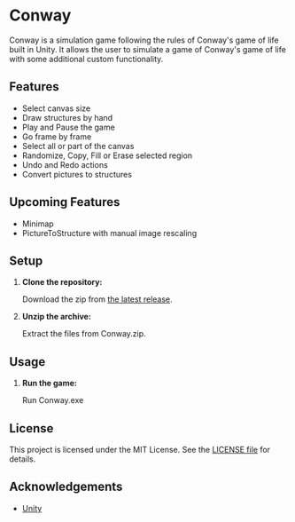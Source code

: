 # Conway

Conway is a simulation game following the rules of Conway's game of life built in Unity. It allows the user to simulate a game of Conway's game of life with some additional custom functionality.

## Features

- Select canvas size
- Draw structures by hand
- Play and Pause the game
- Go frame by frame
- Select all or part of the canvas
- Randomize, Copy, Fill or Erase selected region
- Undo and Redo actions
- Convert pictures to structures

## Upcoming Features

- Minimap
- PictureToStructure with manual image rescaling

## Setup

1. **Clone the repository:**

    Download the zip from [the latest release](https://github.com/PurpJell/Conway/releases/latest).

2. **Unzip the archive:**

    Extract the files from Conway.zip.

## Usage

1. **Run the game:**

    Run Conway.exe

## License

This project is licensed under the MIT License. See the [LICENSE file](./LICENSE) for details.

## Acknowledgements

- [Unity](https://unity.com/)
